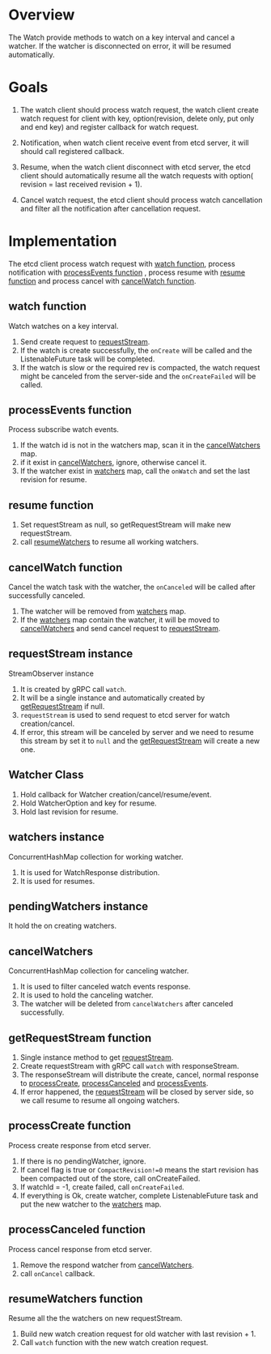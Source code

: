 # Overview

The Watch provide methods to watch on a key interval and cancel a watcher. If the watcher is disconnected on error, it will be resumed automatically.

# Goals

1. The watch client should process watch request, the watch client create watch request for client with key, option(revision, delete only, put only and end key) and register callback for watch request.

2. Notification, when watch client receive event from etcd server, it will should call registered callback.

3. Resume, when the watch client disconnect with etcd server, the etcd client should automatically resume all the watch requests with option( revision = last received revision + 1).

4. Cancel watch request, the etcd client should process watch cancellation and filter all the notification after cancellation request.

# Implementation

The etcd client process watch request with [watch function](#watch-function), process notification with [processEvents function](#processevents-function) , process resume with [resume function](#resume-function) and process cancel with [cancelWatch function](#cancelwatch-function).

## watch function

Watch watches on a key interval. 

1. Send create request to [requestStream](#requeststream-instance).
2. If the watch is create successfully, the `onCreate` will be called and the ListenableFuture task will be completed.
3. If the watch is slow or the required rev is compacted, the watch request might be canceled from the server-side and the `onCreateFailed` will be called.

## processEvents function

Process subscribe watch events.

1. If the watch id is not in the watchers map, scan it in the [cancelWatchers](#cancelwatchers) map.
2. if it exist in [cancelWatchers](#cancelwatchers), ignore, otherwise cancel it.
3. If the watcher exist in [watchers](#watchers-instance) map, call the `onWatch` and set the last revision for resume.

## resume function

1. Set requestStream as null, so getRequestStream will make new requestStream.
2. call [resumeWatchers](#resumewatchers-function) to resume all working watchers.

## cancelWatch function

Cancel the watch task with the watcher, the `onCanceled` will be called after successfully canceled.

1. The watcher will be removed from [watchers](#watchers-instance) map.
2. If the [watchers](#watchers-instance) map contain the watcher, it will be moved to [cancelWatchers](#cancelwatchers) and send cancel request to [requestStream](#requeststream-instance).

## requestStream instance

StreamObserver instance

1. It is created by gRPC call `watch`.
1. It will be a single instance and automatically created by [getRequestStream](#getrequeststream-function) if null.
2. `requestStream` is used to send request to etcd server for watch creation/cancel.
3. If error, this stream will be canceled by server and we need to resume this stream by set it to `null` and the [getRequestStream](#getrequeststream-function) will create a new one.

## Watcher Class

1. Hold callback for Watcher creation/cancel/resume/event.
2. Hold WatcherOption and key for resume.
3. Hold last revision for resume.

## watchers instance

ConcurrentHashMap collection for working watcher.

1. It is used for WatchResponse distribution.
2. It is used for resumes.

## pendingWatchers instance

It hold the on creating watchers.

## cancelWatchers

ConcurrentHashMap collection for canceling watcher.

1. It is used to filter canceled watch events response.
2. It is used to hold the canceling watcher.
3. The watcher will be deleted from `cancelWatchers` after canceled successfully.

## getRequestStream function

1. Single instance method to get [requestStream](#requeststream-instance).
2. Create requestStream with gRPC call `watch` with responseStream.
2. The responseStream will distribute the create, cancel, normal response to [processCreate](#processcreate-function), [processCanceled](#processcanceled-function) and [processEvents](#processevents-function).
3. If error happened, the [requestStream](#requeststream-instance) will be closed by server side, so we call resume to resume all ongoing watchers.

## processCreate function

Process create response from etcd server.

1. If there is no pendingWatcher, ignore.
2. If cancel flag is true or `CompactRevision!=0`  means the start revision has been compacted out of the store, call onCreateFailed.
3. If watchId = -1, create failed, call `onCreateFailed`.
4. If everything is Ok, create watcher, complete ListenableFuture task and put the new watcher to the [watchers](#watchers-instance) map.

## processCanceled function

Process cancel response from etcd server.

1. Remove the respond watcher from [cancelWatchers](#cancelwatchers).
2. call `onCancel` callback.


## resumeWatchers function

Resume all the the watchers on new requestStream.

1. Build new watch creation request for old watcher with last revision + 1.
2. Call `watch` function with the new watch creation request.